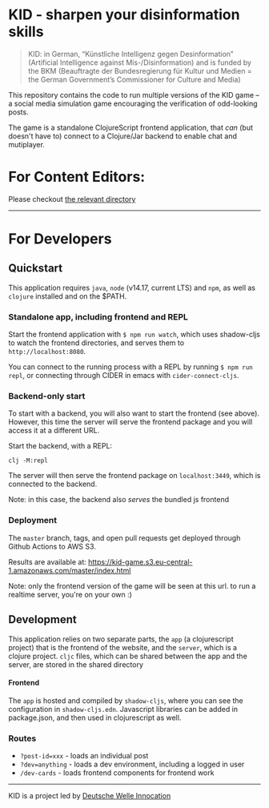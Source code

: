 
# KID - sharpen your disinformation skills

> KID: in German, “Künstliche Intelligenz gegen Desinformation” (Artificial Intelligence against Mis-/Disinformation) and is funded by the BKM (Beauftragte der Bundesregierung für Kultur und Medien = the German Government’s Commissioner for Culture and Media)

This repository contains the code to run multiple versions of the KID game – a social media simulation game encouraging the verification of odd-looking posts.

The game is a standalone ClojureScript frontend application, that _can_ (but doesn't have to) connect to a Clojure/Jar backend to enable chat and mutiplayer.

# For Content Editors:

Please checkout [the relevant directory](./src/shared/kid_shared/posts)

---

# For Developers

## Quickstart
This application requires `java`, `node` (v14.17, current LTS) and `npm`, as well as `clojure` installed and on the $PATH.

### Standalone app, including frontend and REPL
Start the frontend application with `$ npm run watch`, which uses shadow-cljs to watch the frontend directories, and serves them to `http://localhost:8080`.

You can connect to the running process with a REPL by running `$ npm run repl`, or connecting through CIDER in emacs with `cider-connect-cljs`.

### Backend-only start
To start with a backend, you will also want to start the frontend (see above). However, this time the server will serve the frontend package and you will access it at a different URL.

Start the backend, with a REPL:
```
clj -M:repl
```

The server will then serve the frontend package on `localhost:3449`, which is connected to the backend.

Note: in this case, the backend also _serves_ the bundled js frontend

### Deployment
The `master` branch, tags, and open pull requests get deployed through Github Actions to AWS S3.

Results are available at: https://kid-game.s3.eu-central-1.amazonaws.com/master/index.html

Note: only the frontend version of the game will be seen at this url.  to run a realtime server, you're on your own :)

## Development
This application relies on two separate parts, the `app` (a clojurescript project) that is the frontend of the website, and the `server`, which is a clojure project.  `cljc` files, which can be shared between the app and the server, are stored in the shared directory

#### Frontend
The `app` is hosted and compiled by `shadow-cljs`, where you can see the configuration in `shadow-cljs.edn`.  Javascript libraries can be added in package.json, and then used in clojurescript as well.

### Routes
- `?post-id=xxx` - loads an individual post
- `?dev=anything` - loads a dev environment, including a logged in user
- `/dev-cards` - loads frontend components for frontend work

---

KID is a project led by [Deutsche Welle Innocation](https://innovation.dw.com/)
